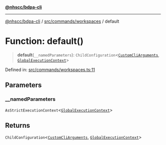 [**@nhscc/bdpa-cli**](../../../../README.md)

***

[@nhscc/bdpa-cli](../../../../README.md) / [src/commands/workspaces](../README.md) / default

# Function: default()

> **default**(`__namedParameters`): `ChildConfiguration`\<[`CustomCliArguments`](../type-aliases/CustomCliArguments.md), [`GlobalExecutionContext`](../../../configure/type-aliases/GlobalExecutionContext.md)\>

Defined in: [src/commands/workspaces.ts:11](https://github.com/nhscc/bdpa-cli/blob/c94db553ec39d857ac60551d2e8f859ed5e499b8/src/commands/workspaces.ts#L11)

## Parameters

### \_\_namedParameters

`AsStrictExecutionContext`\<[`GlobalExecutionContext`](../../../configure/type-aliases/GlobalExecutionContext.md)\>

## Returns

`ChildConfiguration`\<[`CustomCliArguments`](../type-aliases/CustomCliArguments.md), [`GlobalExecutionContext`](../../../configure/type-aliases/GlobalExecutionContext.md)\>
